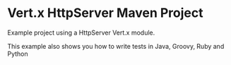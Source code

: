 # Vert.x HttpServer Maven Project

Example project using a HttpServer Vert.x module.

This example also shows you how to write tests in Java, Groovy, Ruby and Python

